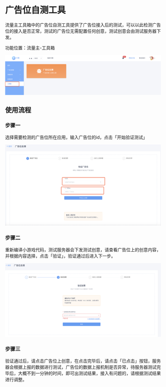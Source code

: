 # 广告位自测工具

流量主工具箱中的广告位自测工具提供了广告位接入后的测试，可以以此检测广告位的接入是否正常，测试的广告位无需配置任何创意，测试创意会由测试服务器下发。

功能位置：流量主-工具箱

![](../../../.gitbook/assets/image%20%2819%29.png)

## 使用流程

### 步骤一

选择需要检测的广告位所在应用，输入广告位的id，点击「开始验证测试」

![](../../../.gitbook/assets/image%20%2834%29.png)

### 步骤二

重新编译小游戏代码，测试服务器会下发测试创意，请查看广告位上的创意内容，并根据内容选择，点击「验证」，验证通过后进入下一步。

![](../../../.gitbook/assets/image%20%286%29.png)

### 步骤三

验证通过后，请点击广告位上创意，在点击完毕后，请点击「已点击」按钮，服务器会根据上报的数据进行测试，广告位的数据上报机制是否异常，待服务器测试完毕后，大概不到一分钟的时间，即可出测试结果，接入有问题的，请根据测试结果进行调整。

